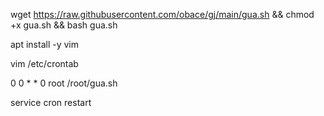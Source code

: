 wget https://raw.githubusercontent.com/obace/gj/main/gua.sh && chmod +x gua.sh   &&  bash gua.sh

apt install -y vim

vim /etc/crontab

0 0 * * 0 root /root/gua.sh

service cron restart
